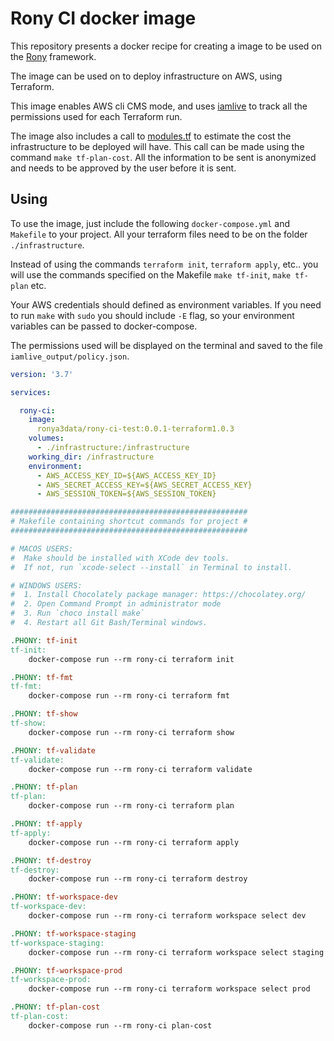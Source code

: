 # Rony CI docker image

This repository presents a docker recipe for creating a image to be used on the [Rony](https://github.com/A3Data/rony) framework.

The image can be used on to deploy infrastructure on AWS, using Terraform.

This image enables AWS cli CMS mode, and uses [iamlive](https://github.com/iann0036/iamlive) to track all the permissions used for each Terraform run.

The image also includes a call to [modules.tf](https://github.com/antonbabenko/terraform-cost-estimation) to estimate the cost the infrastructure to be deployed will have. This call can be made using the command `make tf-plan-cost`. All the information to be sent is anonymized and needs to be approved by the user before it is sent.

## Using

To use the image, just include the following `docker-compose.yml` and `Makefile` to your project. All your terraform files need to be on the folder `./infrastructure`.

Instead of using the commands `terraform init`, `terraform apply`, etc.. you will use the commands specified on the Makefile `make tf-init`, `make tf-plan` etc.

Your AWS credentials should defined as environment variables. If you need to run `make` with `sudo` you should include `-E` flag, so your environment variables can be passed to docker-compose.

The permissions used will be displayed on the terminal and saved to the file `iamlive_output/policy.json`.

``` yml
version: '3.7'

services:

  rony-ci:
    image:
      ronya3data/rony-ci-test:0.0.1-terraform1.0.3
    volumes:
      - ./infrastructure:/infrastructure
    working_dir: /infrastructure
    environment:
      - AWS_ACCESS_KEY_ID=${AWS_ACCESS_KEY_ID}
      - AWS_SECRET_ACCESS_KEY=${AWS_SECRET_ACCESS_KEY}
      - AWS_SESSION_TOKEN=${AWS_SESSION_TOKEN}
```

``` makefile
#####################################################
# Makefile containing shortcut commands for project #
#####################################################

# MACOS USERS:
#  Make should be installed with XCode dev tools.
#  If not, run `xcode-select --install` in Terminal to install.

# WINDOWS USERS:
#  1. Install Chocolately package manager: https://chocolatey.org/
#  2. Open Command Prompt in administrator mode
#  3. Run `choco install make`
#  4. Restart all Git Bash/Terminal windows.

.PHONY: tf-init
tf-init:
	docker-compose run --rm rony-ci terraform init

.PHONY: tf-fmt
tf-fmt:
	docker-compose run --rm rony-ci terraform fmt

.PHONY: tf-show
tf-show:
	docker-compose run --rm rony-ci terraform show

.PHONY: tf-validate
tf-validate:
	docker-compose run --rm rony-ci terraform validate

.PHONY: tf-plan
tf-plan:
	docker-compose run --rm rony-ci terraform plan

.PHONY: tf-apply
tf-apply:
	docker-compose run --rm rony-ci terraform apply

.PHONY: tf-destroy
tf-destroy:
	docker-compose run --rm rony-ci terraform destroy

.PHONY: tf-workspace-dev
tf-workspace-dev:
	docker-compose run --rm rony-ci terraform workspace select dev

.PHONY: tf-workspace-staging
tf-workspace-staging:
	docker-compose run --rm rony-ci terraform workspace select staging

.PHONY: tf-workspace-prod
tf-workspace-prod:
	docker-compose run --rm rony-ci terraform workspace select prod

.PHONY: tf-plan-cost
tf-plan-cost:
	docker-compose run --rm rony-ci plan-cost
```